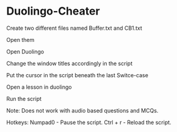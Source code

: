 # Duolingo-Cheater

Create two different files named Buffer.txt and CB1.txt

Open them

Open Duolingo

Change the window titles accordingly in the script

Put the cursor in the script beneath the last Switce-case

Open a lesson in duolingo

Run the script

Note: Does not work with audio based questions and MCQs.

Hotkeys:
Numpad0 - Pause the script.
Ctrl + r - Reload the script.
